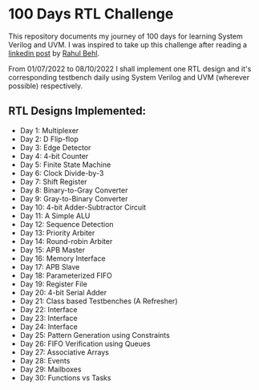 # 100 Days RTL Challenge

This repository documents my journey of 100 days for learning System Verilog and UVM. I was inspired to take up this challenge after reading a [linkedin post](https://www.linkedin.com/posts/raulbehl_100daysofrtl-100daysofrtl-verilog-activity-6941643220841828352-oBlD/?utm_source=linkedin_share&utm_medium=member_desktop_web) by [Rahul Behl](https://github.com/raulbehl/100DaysOfRTL).

From 01/07/2022 to 08/10/2022 I shall implement one RTL design and it's corresponding testbench daily using System Verilog and UVM (wherever possible) respectively.

## RTL Designs Implemented:
* Day 1: Multiplexer
* Day 2: D Flip-flop
* Day 3: Edge Detector
* Day 4: 4-bit Counter
* Day 5: Finite State Machine
* Day 6: Clock Divide-by-3
* Day 7: Shift Register
* Day 8: Binary-to-Gray Converter
* Day 9: Gray-to-Binary Converter
* Day 10: 4-bit Adder-Subtractor Circuit
* Day 11: A Simple ALU
* Day 12: Sequence Detection
* Day 13: Priority Arbiter
* Day 14: Round-robin Arbiter
* Day 15: APB Master
* Day 16: Memory Interface
* Day 17: APB Slave
* Day 18: Parameterized FIFO
* Day 19: Register File
* Day 20: 4-bit Serial Adder
* Day 21: Class based Testbenches (A Refresher)
* Day 22: Interface
* Day 23: Interface
* Day 24: Interface
* Day 25: Pattern Generation using Constraints
* Day 26: FIFO Verification using Queues
* Day 27: Associative Arrays
* Day 28: Events
* Day 29: Mailboxes
* Day 30: Functions vs Tasks



